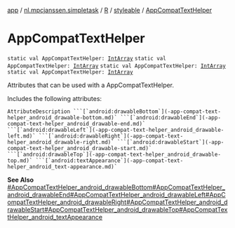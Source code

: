 [app](../../../index.md) / [nl.mpcjanssen.simpletask](../../index.md) / [R](../index.md) / [styleable](index.md) / [AppCompatTextHelper](.)

# AppCompatTextHelper

`static val AppCompatTextHelper: `[`IntArray`](https://kotlinlang.org/api/latest/jvm/stdlib/kotlin/-int-array/index.html)
`static val AppCompatTextHelper: `[`IntArray`](https://kotlinlang.org/api/latest/jvm/stdlib/kotlin/-int-array/index.html)
`static val AppCompatTextHelper: `[`IntArray`](https://kotlinlang.org/api/latest/jvm/stdlib/kotlin/-int-array/index.html)
`static val AppCompatTextHelper: `[`IntArray`](https://kotlinlang.org/api/latest/jvm/stdlib/kotlin/-int-array/index.html)

Attributes that can be used with a AppCompatTextHelper.

Includes the following attributes:

    AttributeDescription ```[`android:drawableBottom`](-app-compat-text-helper_android_drawable-bottom.md)` ```[`android:drawableEnd`](-app-compat-text-helper_android_drawable-end.md)` ```[`android:drawableLeft`](-app-compat-text-helper_android_drawable-left.md)` ```[`android:drawableRight`](-app-compat-text-helper_android_drawable-right.md)` ```[`android:drawableStart`](-app-compat-text-helper_android_drawable-start.md)` ```[`android:drawableTop`](-app-compat-text-helper_android_drawable-top.md)` ```[`android:textAppearance`](-app-compat-text-helper_android_text-appearance.md)`

**See Also**
[#AppCompatTextHelper_android_drawableBottom](-app-compat-text-helper_android_drawable-bottom.md)[#AppCompatTextHelper_android_drawableEnd](-app-compat-text-helper_android_drawable-end.md)[#AppCompatTextHelper_android_drawableLeft](-app-compat-text-helper_android_drawable-left.md)[#AppCompatTextHelper_android_drawableRight](-app-compat-text-helper_android_drawable-right.md)[#AppCompatTextHelper_android_drawableStart](-app-compat-text-helper_android_drawable-start.md)[#AppCompatTextHelper_android_drawableTop](-app-compat-text-helper_android_drawable-top.md)[#AppCompatTextHelper_android_textAppearance](-app-compat-text-helper_android_text-appearance.md)

